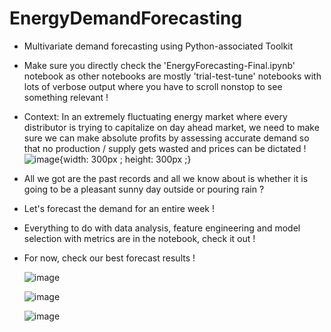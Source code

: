 # EnergyDemandForecasting
- Multivariate demand forecasting using Python-associated Toolkit
- Make sure you directly check the 'EnergyForecasting-Final.ipynb' notebook as other notebooks are mostly 'trial-test-tune' notebooks with lots of verbose output where you     have to scroll nonstop to see something relevant !
- Context: In an extremely fluctuating energy market where every distributor is trying to capitalize on day ahead market, we need to make sure we can make absolute profits     by assessing accurate demand so that no production / supply gets wasted and prices can be dictated !
  ![image](https://github.com/Lunatico97/EnergyDemandForecasting/assets/60886553/46d6ded0-2eda-4302-8b5d-72dfaa1e5783){width: 300px ; height: 300px ;}

- All we got are the past records and all we know about is whether it is going to be a pleasant sunny day outside or pouring rain ?
- Let's forecast the demand for an entire week !
- Everything to do with data analysis, feature engineering and model selection with metrics are in the notebook, check it out !
- For now, check our best forecast results !
   
  ![image](https://github.com/Lunatico97/EnergyDemandForecasting/assets/60886553/a230505d-28e5-4c64-8199-e240f95d46a2)
  
  ![image](https://github.com/Lunatico97/EnergyDemandForecasting/assets/60886553/ecd3115a-3cb4-4e9e-927b-fdc1b3a94e3f)
  
  ![image](https://github.com/Lunatico97/EnergyDemandForecasting/assets/60886553/beaa73e2-1617-4fba-9b6b-b3aa664c0ed9)


